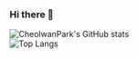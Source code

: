 ### Hi there 👋
![CheolwanPark's GitHub stats](https://github-readme-stats.vercel.app/api?username=Cheolwan-Park&count_private=true&show_icons=true)  
![Top Langs](https://github-readme-stats.vercel.app/api/top-langs/?username=Cheolwan-Park&layout=compact)

<!--
**Cheolwan-Park/Cheolwan-Park** is a ✨ _special_ ✨ repository because its `README.md` (this file) appears on your GitHub profile.

Here are some ideas to get you started:

- 🔭 I’m currently working on ...
- 🌱 I’m currently learning ...
- 👯 I’m looking to collaborate on ...
- 🤔 I’m looking for help with ...
- 💬 Ask me about ...
- 📫 How to reach me: ...
- 😄 Pronouns: ...
- ⚡ Fun fact: ...
-->
